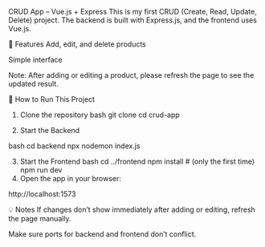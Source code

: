 CRUD App – Vue.js + Express
This is my first CRUD (Create, Read, Update, Delete) project.
The backend is built with Express.js, and the frontend uses Vue.js.

🧪 Features
Add, edit, and delete products

Simple interface

Note: After adding or editing a product, please refresh the page to see the updated result.

🚀 How to Run This Project
1. Clone the repository
bash
git clone <your-repo-link>
cd crud-app

2. Start the Backend

bash
cd backend
npx nodemon index.js

3. Start the Frontend
bash
cd ../frontend
npm install   # (only the first time)
npm run dev
4. Open the app in your browser:

http://localhost:1573

💡 Notes
If changes don’t show immediately after adding or editing, refresh the page manually.

Make sure ports for backend and frontend don’t conflict.

